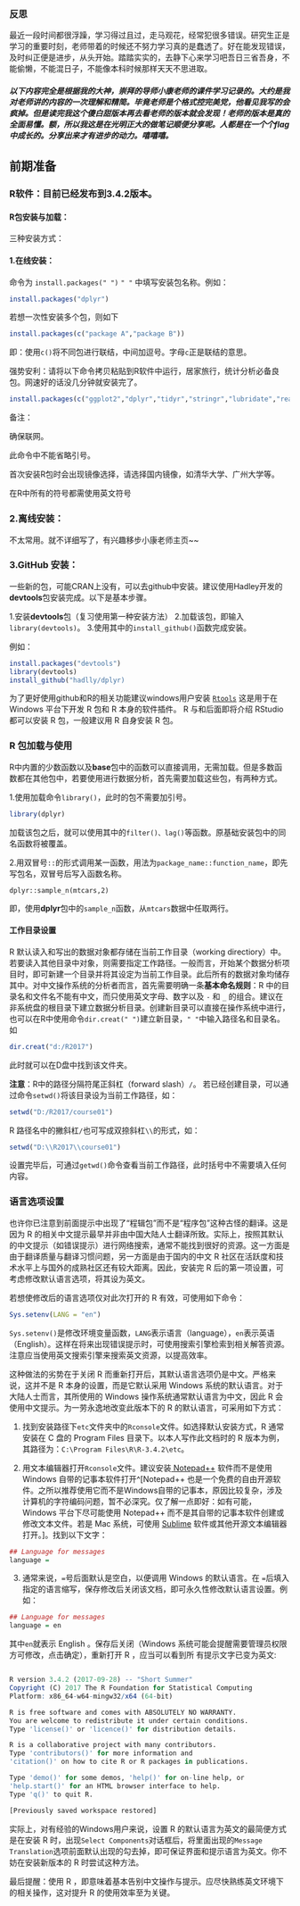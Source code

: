 ### 反思
 最近一段时间都很浮躁，学习得过且过，走马观花，经常犯很多错误。研究生正是学习的重要时刻，老师带着的时候还不努力学习真的是蠢透了。好在能发现错误，及时纠正便是进步，从头开始。踏踏实实的，去静下心来学习吧吾日三省吾身，不能偷懒，不能混日子，不能像本科时候那样天天不思进取。

##### 以下内容完全是根据我的大神，崇拜的导师小康老师的课件学习记录的。大约是我对老师讲的内容的一次理解和精简。毕竟老师是个格式控完美党，他看见我写的会疯掉。但是读完我这个傻白甜版本再去看老师的版本就会发现！老师的版本是真的全面易懂。额，所以我这是在光明正大的做笔记顺便分享呢。人都是在一个个flag中成长的。分享出来才有进步的动力。嘻嘻嘻。
 
## 前期准备
### R软件：目前已经发布到3.4.2版本。
#### R包安装与加载：
三种安装方式：
#### 1.在线安装：
命令为 `install.packages(" ")` `" "` 中填写安装包名称。例如：
```r
install.packages("dplyr")
```
若想一次性安装多个包，则如下
```r
install.packages(c("package A","package B"))
```
即：使用`c()`将不同包进行联结，中间加逗号。字母`c`正是联结的意思。

强势安利：请将以下命令拷贝粘贴到R软件中运行，居家旅行，统计分析必备良包。网速好的话没几分钟就安装完了。
```r
install.packages(c("ggplot2","dplyr","tidyr","stringr","lubridate","reader","readx1","haven","httr","rvest","xml2","devtools","tidyverse"))
```
备注：

确保联网。

此命令中不能省略引号。

首次安装R包时会出现镜像选择，请选择国内镜像，如清华大学、广州大学等。

在R中所有的符号都需使用英文符号
### 2.离线安装：
不太常用。就不详细写了，有兴趣移步小康老师主页~~
### 3.GitHub 安装：
一些新的包，可能CRAN上没有，可以去github中安装。建议使用Hadley开发的 **devtools**包安装完成。以下是基本步骤。

1.安装**devtools**包（复习使用第一种安装方法）
2.加载该包，即输入`library(devtools)`。
3.使用其中的`install_github()`函数完成安装。

例如：
```r
install.packages("devtools")
library(devtools)
install_github("hadlly/dplyr)
```
为了更好使用github和R的相关功能建议windows用户安装 [`Rtools`](https://cran.r-project.org/bin/windows/Rtools/)
这是用于在 Windows 平台下开发 R 包和 R 本身的软件插件。
R 与和后面即将介绍 RStudio 都可以安装 R 包，一般建议用 R 自身安装 R 包。
### R 包加载与使用
R中内置的少数函数以及**base**包中的函数可以直接调用，无需加载。但是多数函数都在其他包中，若要使用进行数据分析，首先需要加载这些包，有两种方式。

1.使用加载命令`library()`，此时的包不需要加引号。
```r
library(dplyr)
```
加载该包之后，就可以使用其中的`filter()、lag()`等函数。原基础安装包中的同名函数将被覆盖。

2.用双冒号`::`的形式调用某一函数，用法为`package_name::function_name`，即先写包名，双冒号后写入函数名称。
```{r}
dplyr::sample_n(mtcars,2)
```
即，使用**dplyr**包中的`sample_n`函数，从`mtcars`数据中任取两行。
#### 工作目录设置
R 默认读入和写出的数据对象都存储在当前工作目录（working directiory）中。若要读入其他目录中对象，则需要指定工作路径。一般而言，开始某个数据分析项目时，即可新建一个目录并将其设定为当前工作目录。此后所有的数据对象均储存其中。对中文操作系统的分析者而言，首先需要明确一条**基本命名规则**：R 中的目录名和文件名不能有中文，而只使用英文字母、数字以及 `-` 和 `_` 的组合。建议在非系统盘的根目录下建立数据分析目录。创建新目录可以直接在操作系统中进行，也可以在R中使用命令`dir.creat(" ")`建立新目录，`" "`中输入路径名和目录名。如
```r
dir.creat("d:/R2017")
```
此时就可以在D盘中找到该文件夹。

**注意**：R中的路径分隔符尾正斜杠（forward slash）`/`。
若已经创建目录，可以通过命令`setwd()`将该目录设为当前工作路径，如：
```r
setwd("D:/R2017/course01")
```
R 路径名中的撇斜杠`/`也可写成双捺斜杠`\\`的形式，如：

```r
setwd("D:\\R2017\\course01")
```
设置完毕后，可通过`getwd()`命令查看当前工作路径，此时括号中不需要填入任何内容。




### 语言选项设置

也许你已注意到前面提示中出现了“程辑包”而不是“程序包”这种古怪的翻译。这是因为 R 的相关中文提示最早并非由中国大陆人士翻译所致。实际上，按照其默认的中文提示（如错误提示）进行网络搜索，通常不能找到很好的资源。这一方面是由于翻译质量与翻译习惯问题，另一方面是由于国内的中文 R 社区在活跃度和技术水平上与国外的成熟社区还有较大距离。因此，安装完 R 后的第一项设置，可考虑修改默认语言选项，将其设为英文。

若想使修改后的语言选项仅对此次打开的 R 有效，可使用如下命令：

```r
Sys.setenv(LANG = "en")
```

`Sys.setenv()`是修改环境变量函数，`LANG`表示语言（language），`en`表示英语（English）。这样在将来出现错误提示时，可使用搜索引擎检索到相关解答资源。注意应当使用英文搜索引擎来搜索英文资源，以提高效率。

这种做法的劣势在于关闭 R 而重新打开后，其默认语言选项仍是中文。严格来说，这并不是 R 本身的设置，而是它默认采用 Windows 系统的默认语言。对于大陆人士而言，其所使用的 Windows 操作系统通常默认语言为中文，因此 R 会使用中文提示。为一劳永逸地改变此版本下的 R 的默认语言，可采用如下方式：

1. 找到安装路径下`etc`文件夹中的`Rconsole`文件。如选择默认安装方式，R 通常安装在 C 盘的 Program Files 目录下。以本人写作此文档时的 R 版本为例，其路径为：`C:\Program Files\R\R-3.4.2\etc`。

2. 用文本编辑器打开`Rconsole`文件。建议安装[ Notepad++](https://notepad-plus-plus.org/) 软件而不是使用 Windows 自带的记事本软件打开^[Notepad++ 也是一个免费的自由开源软件。之所以推荐使用它而不是Windows自带的记事本，原因比较复杂，涉及计算机的字符编码问题，暂不必深究。仅了解一点即好：如有可能，Windows 平台下尽可能使用 Notepad++ 而不是其自带的记事本软件创建或修改文本文件。若是 Mac 系统，可使用 [Sublime](https://www.sublimetext.com/) 软件或其他开源文本编辑器打开。]。找到以下文字：

```r
## Language for messages
language = 
```

3. 通常来说，`=`号后面默认是空白，以便调用 Windows 的默认语言。在 `=`后填入指定的语言缩写，保存修改后关闭该文档，即可永久性修改默认语言设置。例如：

```r
## Language for messages
language = en
```

其中`en`就表示 English 。保存后关闭（Windows 系统可能会提醒需要管理员权限方可修改，点击确定），重新打开 R ，应当可以看到所
有提示文字已变为英文:

```r

R version 3.4.2 (2017-09-28) -- "Short Summer"
Copyright (C) 2017 The R Foundation for Statistical Computing
Platform: x86_64-w64-mingw32/x64 (64-bit)

R is free software and comes with ABSOLUTELY NO WARRANTY.
You are welcome to redistribute it under certain conditions.
Type 'license()' or 'licence()' for distribution details.

R is a collaborative project with many contributors.
Type 'contributors()' for more information and
'citation()' on how to cite R or R packages in publications.

Type 'demo()' for some demos, 'help()' for on-line help, or
'help.start()' for an HTML browser interface to help.
Type 'q()' to quit R.

[Previously saved workspace restored]
```

实际上，对有经验的Windows用户来说，设置 R 的默认语言为英文的最简便方式是在安装 R 时，出现`Select Components`对话框后，将里面出现的`Message Translation`选项前面默认出现的勾去掉，即可保证界面和提示语言为英文。你不妨在安装新版本的 R 时尝试这种方法。

最后提醒：使用 R ，即意味着基本告别中文操作与提示。应尽快熟练英文环境下的相关操作，这对提升 R 的使用效率至为关键。
